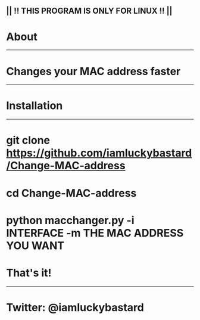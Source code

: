 || !! THIS PROGRAM IS ONLY FOR LINUX !! ||
--------------------------------------------


# About
--------
# Changes your MAC address faster
----------------------------------



# Installation
--------------
# git clone https://github.com/iamluckybastard/Change-MAC-address

# cd Change-MAC-address

# python macchanger.py -i INTERFACE -m THE MAC ADDRESS YOU WANT

# That's it! 
--------------------------------



# Twitter: @iamluckybastard
